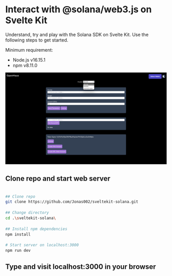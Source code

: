 # Interact with @solana/web3.js on Svelte Kit

Understand, try and play with the Solana SDK on Svelte Kit. Use the following steps to get started.

Minimum requirement: 
- Node.js v16.15.1
- npm v8.11.0


![alt text](https://github.com/Jonas002/images/blob/main/svelte-kit-solana-app.png?raw=true)


## Clone repo and start web server

```bash

## Clone repo
git clone https://github.com/Jonas002/sveltekit-solana.git

## Change directory
cd .\sveltekit-solana\

## Install npm dependencies
npm install

# Start server on localhost:3000
npm run dev 

```

## Type and visit localhost:3000 in your browser

